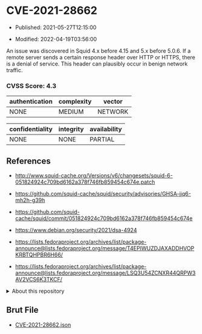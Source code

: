 # CVE-2021-28662

- Published: 2021-05-27T12:15:00

- Modified: 2022-04-19T03:56:00

An issue was discovered in Squid 4.x before 4.15 and 5.x before 5.0.6. If a remote server sends a certain response header over HTTP or HTTPS, there is a denial of service. This header can plausibly occur in benign network traffic.

### CVSS Score: **4.3**

| authentication | complexity | vector |
| --- | --- | --- |
| NONE | MEDIUM | NETWORK |

| confidentiality | integrity | availability |
| --- | --- | --- |
| NONE | NONE | PARTIAL |

## References

* http://www.squid-cache.org/Versions/v6/changesets/squid-6-051824924c709bd6162a378f746fb859454c674e.patch

* https://github.com/squid-cache/squid/security/advisories/GHSA-jjq6-mh2h-g39h

* https://github.com/squid-cache/squid/commit/051824924c709bd6162a378f746fb859454c674e

* https://www.debian.org/security/2021/dsa-4924

* https://lists.fedoraproject.org/archives/list/package-announce@lists.fedoraproject.org/message/T4EPIWUZDJAXADDHVOPKRBTQHPBR6H66/

* https://lists.fedoraproject.org/archives/list/package-announce@lists.fedoraproject.org/message/LSQ3U54ZCNXR44QRPW3AV2VCS6K3TKCF/

<details>
<summary>About this repository</summary> 

  This repository is part of the project [Live Hack CVE](https://github.com/Live-Hack-CVE). Main website can be found [www.live-hack.org](https://www.live-hack.org) 
  
  Made by [Sn0wAlice](https://github.com/Sn0wAlice) for the people that care about security and need to have a feed of the latest CVEs. Hope you enjoy it, don't forget to star the repo and follow me on [Twitter](https://twitter.com/Sn0wAlice) and [Github](https://github.com/Sn0wAlice). And that is my [personnal website](https://www.alice-snow.me/)

  - [Home Page](https://github.com/Live-Hack-CVE)
  - [Framework](https://github.com/Live-Hack-CVE/cve-framework)
  - [CVE database](https://github.com/Live-Hack-CVE/full_database)
  - [Changelog](https://github.com/Live-Hack-CVE/Changelog)
</details>

## Brut File

* [CVE-2021-28662.json](https://raw.githubusercontent.com/Live-Hack-CVE/full_database/main/cves/2021/CVE-2021-28662.json)


